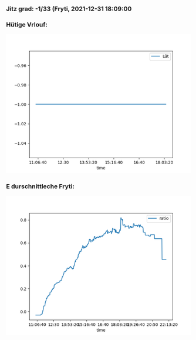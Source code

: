 ### Jitz grad: -1/33 (Fryti, 2021-12-31 18:09:00

### Hütige Vrlouf:
![Graph](Today.png)

### E durschnittleche Fryti:
![Graph](Fryti.png)